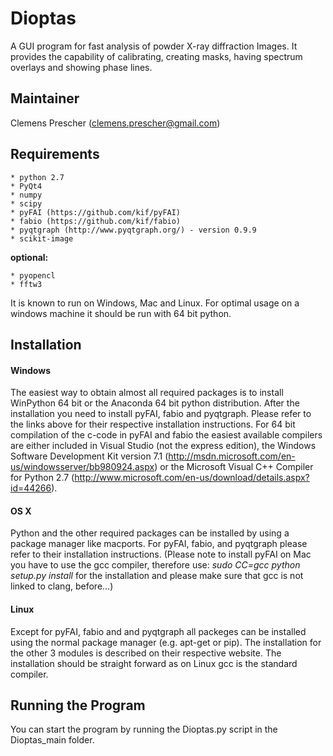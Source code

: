 Dioptas
======

A GUI program for fast analysis of powder X-ray diffraction Images. It provides the capability of calibrating, creating masks, having spectrum overlays and showing phase lines.

Maintainer
----------

Clemens Prescher (clemens.prescher@gmail.com)

Requirements
------------
    * python 2.7
    * PyQt4
    * numpy
    * scipy
    * pyFAI (https://github.com/kif/pyFAI)
    * fabio (https://github.com/kif/fabio)
    * pyqtgraph (http://www.pyqtgraph.org/) - version 0.9.9
    * scikit-image

<b>optional:</b>

    * pyopencl
    * fftw3

It is known to run on Windows, Mac and Linux. For optimal usage on a windows machine it should be run with 64 bit python.

Installation
------------

#### Windows ####

The easiest way to obtain almost all required packages is to install WinPython 64 bit or the Anaconda 64 bit python
distribution. After the installation you need to install pyFAI, fabio and pyqtgraph. Please refer to the links above for 
their respective installation instructions. 
For 64 bit compilation of the c-code in pyFAI and fabio the easiest available compilers are either included in 
Visual Studio (not the express edition), the Windows Software Development Kit version 7.1 
(http://msdn.microsoft.com/en-us/windowsserver/bb980924.aspx) or the Microsoft Visual C++ Compiler for Python 2.7 
(http://www.microsoft.com/en-us/download/details.aspx?id=44266).

#### OS X ####

Python and the other required packages can be installed by using a package manager like macports. For pyFAI, fabio, and 
pyqtgraph please refer to their installation instructions. (Please note to install pyFAI on Mac you have to use the
gcc compiler, therefore use: *sudo CC=gcc python setup.py install* for the installation and please make sure that gcc
is not linked to clang, before...)

#### Linux ####

Except for pyFAI, fabio and and pyqtgraph all packeges can be installed using the normal package manager (e.g. apt-get 
or pip). The installation for the other 3 modules is described on their respective website. The installation should be
straight forward as on Linux gcc is the standard compiler.

Running the Program
------------------

You can start the program by running the Dioptas.py script in the Dioptas_main folder.
